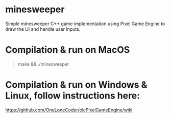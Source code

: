 # minesweeper
Simple minesweeper C++ game implementation using Pixel Game Engine to draw the UI and handle user inputs.

# Compilation & run on MacOS
> make && ./minesweeper

# Compilation & run on Windows & Linux, follow instructions here:
https://github.com/OneLoneCoder/olcPixelGameEngine/wiki
